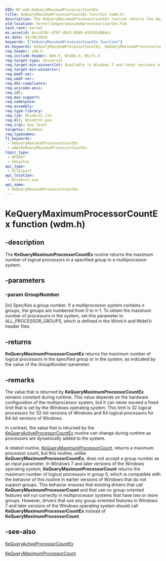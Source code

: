 ```yaml
---
UID: NF:wdm.KeQueryMaximumProcessorCountEx
title: KeQueryMaximumProcessorCountEx function (wdm.h)
description: The KeQueryMaximumProcessorCountEx routine returns the maximum number of logical processors in a specified group in a multiprocessor system.
old-location: kernel\kequerymaximumprocessorcountex.htm
tech.root: kernel
ms.assetid: 6ccc0f8c-d7b7-4043-8580-d35345d884cc
ms.date: 04/30/2018
keywords: ["KeQueryMaximumProcessorCountEx function"]
ms.keywords: KeQueryMaximumProcessorCountEx, KeQueryMaximumProcessorCountEx routine [Kernel-Mode Driver Architecture], k105_594dbccc-80ed-4d33-a8ed-a6df6bfdfc09.xml, kernel.kequerymaximumprocessorcountex, wdm/KeQueryMaximumProcessorCountEx
req.header: wdm.h
req.include-header: Wdm.h, Ntddk.h, Ntifs.h
req.target-type: Universal
req.target-min-winverclnt: Available in Windows 7 and later versions of Windows.
req.target-min-winversvr: 
req.kmdf-ver: 
req.umdf-ver: 
req.ddi-compliance: 
req.unicode-ansi: 
req.idl: 
req.max-support: 
req.namespace: 
req.assembly: 
req.type-library: 
req.lib: NtosKrnl.lib
req.dll: NtosKrnl.exe
req.irql: Any level
targetos: Windows
req.typenames: 
f1_keywords:
 - KeQueryMaximumProcessorCountEx
 - wdm/KeQueryMaximumProcessorCountEx
topic_type:
 - APIRef
 - kbSyntax
api_type:
 - DllExport
api_location:
 - NtosKrnl.exe
api_name:
 - KeQueryMaximumProcessorCountEx
---
```


# KeQueryMaximumProcessorCountEx function (wdm.h)


## -description

The <b>KeQueryMaximumProcessorCountEx</b> routine returns the maximum number of logical processors in a specified group in a multiprocessor system.

## -parameters

### -param GroupNumber 

[in]
Specifies a group number. If a multiprocessor system contains <i>n</i> groups, the groups are numbered from 0 to <i>n</i>-1. To obtain the maximum number of processors in the system, set this parameter to ALL_PROCESSOR_GROUPS, which is defined in the Winnt.h and Ntdef.h header files.

## -returns

<b>KeQueryMaximumProcessorCountEx</b> returns the maximum number of logical processors in the specified group or in the system, as indicated by the value of the <i>GroupNumber</i> parameter.

## -remarks

The value that is returned by <b>KeQueryMaximumProcessorCountEx</b> remains constant during runtime. This value depends on the hardware configuration of the multiprocessor system, but it can never exceed a fixed limit that is set by the Windows operating system. This limit is 32 logical processors for 32-bit versions of Windows and 64 logical processors for 64-bit versions of Windows.

In contrast, the value that is returned by the <a href="https://docs.microsoft.com/windows-hardware/drivers/ddi/ntddk/nf-ntddk-kequeryactiveprocessorcountex">KeQueryActiveProcessorCountEx</a> routine can change during runtime as processors are dynamically added to the system.

A related routine, <a href="https://docs.microsoft.com/windows-hardware/drivers/ddi/wdm/nf-wdm-kequerymaximumprocessorcount">KeQueryMaximumProcessorCount</a>, returns a maximum processor count, but this routine, unlike <b>KeQueryMaximumProcessorCountEx</b>, does not accept a group number as an input parameter. In Windows 7 and later versions of the Windows operating system, <b>KeQueryMaximumProcessorCount</b> returns the maximum number of logical processors in group 0, which is compatible with the behavior of this routine in earlier versions of Windows that do not support groups. This behavior ensures that existing drivers that call <b>KeQueryMaximumProcessorCount</b> and that use no group-oriented features will run correctly in multiprocessor systems that have two or more groups. However, drivers that use any group-oriented features in Windows 7 and later versions of the Windows operating system should call <b>KeQueryMaximumProcessorCountEx</b> instead of <b>KeQueryMaximumProcessorCount</b>.

## -see-also

<a href="https://docs.microsoft.com/windows-hardware/drivers/ddi/ntddk/nf-ntddk-kequeryactiveprocessorcountex">KeQueryActiveProcessorCountEx</a>



<a href="https://docs.microsoft.com/windows-hardware/drivers/ddi/wdm/nf-wdm-kequerymaximumprocessorcount">KeQueryMaximumProcessorCount</a>

